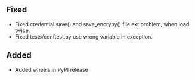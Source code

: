 ## Fixed

* Fixed credential save() and save_encrypy() file ext problem, when load twice.
* Fixed tests/conftest.py use wrong variable in exception.

## Added

* Added wheels in PyPI release
